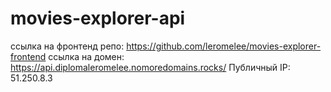 # movies-explorer-api

ссылка на фронтенд репо: https://github.com/leromelee/movies-explorer-frontend
ссылка на домен: https://api.diplomaleromelee.nomoredomains.rocks/
Публичный IP: 51.250.8.3
